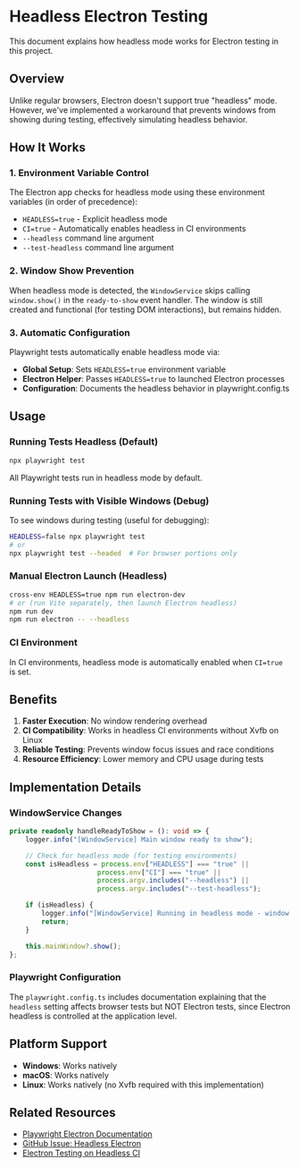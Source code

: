# Headless Electron Testing

This document explains how headless mode works for Electron testing in this project.

## Overview

Unlike regular browsers, Electron doesn't support true "headless" mode. However, we've implemented a workaround that prevents windows from showing during testing, effectively simulating headless behavior.

## How It Works

### 1. Environment Variable Control

The Electron app checks for headless mode using these environment variables (in order of precedence):

- `HEADLESS=true` - Explicit headless mode
- `CI=true` - Automatically enables headless in CI environments
- `--headless` command line argument
- `--test-headless` command line argument

### 2. Window Show Prevention

When headless mode is detected, the `WindowService` skips calling `window.show()` in the `ready-to-show` event handler. The window is still created and functional (for testing DOM interactions), but remains hidden.

### 3. Automatic Configuration

Playwright tests automatically enable headless mode via:

- **Global Setup**: Sets `HEADLESS=true` environment variable
- **Electron Helper**: Passes `HEADLESS=true` to launched Electron processes
- **Configuration**: Documents the headless behavior in playwright.config.ts

## Usage

### Running Tests Headless (Default)

```bash
npx playwright test
```

All Playwright tests run in headless mode by default.

### Running Tests with Visible Windows (Debug)

To see windows during testing (useful for debugging):

```bash
HEADLESS=false npx playwright test
# or
npx playwright test --headed  # For browser portions only
```

### Manual Electron Launch (Headless)

```bash
cross-env HEADLESS=true npm run electron-dev
# or (run Vite separately, then launch Electron headless)
npm run dev
npm run electron -- --headless
```

### CI Environment

In CI environments, headless mode is automatically enabled when `CI=true` is set.

## Benefits

1. **Faster Execution**: No window rendering overhead
2. **CI Compatibility**: Works in headless CI environments without Xvfb on Linux
3. **Reliable Testing**: Prevents window focus issues and race conditions
4. **Resource Efficiency**: Lower memory and CPU usage during tests

## Implementation Details

### WindowService Changes

```typescript
private readonly handleReadyToShow = (): void => {
    logger.info("[WindowService] Main window ready to show");

    // Check for headless mode (for testing environments)
    const isHeadless = process.env["HEADLESS"] === "true" ||
                      process.env["CI"] === "true" ||
                      process.argv.includes("--headless") ||
                      process.argv.includes("--test-headless");

    if (isHeadless) {
        logger.info("[WindowService] Running in headless mode - window will not be shown");
        return;
    }

    this.mainWindow?.show();
};
```

### Playwright Configuration

The `playwright.config.ts` includes documentation explaining that the `headless` setting affects browser tests but NOT Electron tests, since Electron headless is controlled at the application level.

## Platform Support

- **Windows**: Works natively
- **macOS**: Works natively
- **Linux**: Works natively (no Xvfb required with this implementation)

## Related Resources

- [Playwright Electron Documentation](https://playwright.dev/docs/api/class-electron)
- [GitHub Issue: Headless Electron](https://github.com/microsoft/playwright/issues/13288)
- [Electron Testing on Headless CI](https://electronjs.org/docs/latest/tutorial/testing-on-headless-ci)
